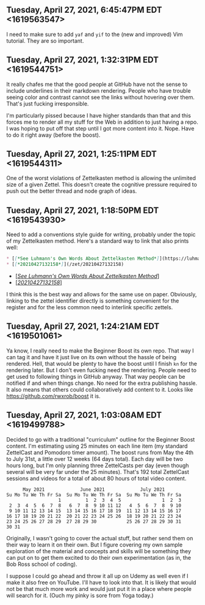 ## Tuesday, April 27, 2021, 6:45:47PM EDT <1619563547>

I need to make sure to add `yaf` and `yif` to the (new and improved) Vim
tutorial. They are so important.

## Tuesday, April 27, 2021, 1:32:31PM EDT <1619544751>

It really chafes me that the good people at GitHub have not the sense to
include underlines in their markdown rendering. People who have trouble
seeing color and contrast cannot see the links without hovering over
them. That's just fucking irresponsible.

I'm particularly pissed because I have higher standards than that and
this forces me to render all my stuff for the Web in addition to just
having a repo. I was hoping to put off that step until I got more
content into it. Nope. Have to do it right away (before the boost).

## Tuesday, April 27, 2021, 1:25:11PM EDT <1619544311>

One of the worst violations of Zettelkasten method is allowing the
unlimited size of a given Zettel. This doesn't create the cognitive
pressure required to push out the better thread and node graph of ideas.

## Tuesday, April 27, 2021, 1:18:50PM EDT <1619543930>

Need to add a conventions style guide for writing, probably under the
topic of my Zettelkasten method. Here's a standard way to link that also
prints well:

```markdown
* [[*See Luhmann's Own Words About Zettelkasten Method*]](https://luhmann.surge.sh)
* [[*20210427132158*]](/zet/20210427132158)
```

* [[*See Luhmann's Own Words About Zettelkasten Method*]](https://luhmann.surge.sh)
* [[*20210427132158*]](/zet/20210427132158)

I think this is the best way and allows for the same use on paper.
Obviously, linking to the zettel identifier directly is something
convenient for the register and for the less common need to interlink
specific zettels.

## Tuesday, April 27, 2021, 1:24:21AM EDT <1619501061>

Ya know, I really need to make the Beginner Boost its own repo. That way
I can tag it and have it just live on its own without the hassle of
being rendered. Hell, that would be plenty to have the boost until I
finish `kn` for the rendering later. But I don't even fucking need the
rendering. People need to get used to following things in GitHub anyway.
That way people can be notified if and when things change. No need for
the extra publishing hassle. It also means that others could
collaboratively add content to it. Looks like
<https://github.com/rwxrob/boost> it is.

## Tuesday, April 27, 2021, 1:03:08AM EDT <1619499788>

Decided to go with a traditional "curriculum" outline for the Beginner
Boost content. I'm estimating using 25 minutes on each line item (my
standard ZettelCast and Pomodoro timer amount). The boost runs from
May the 4th to July 31st, a little over 12 weeks (64 days total). Each
day will be two hours long, but I'm only planning three ZettelCasts per
day (even though several will be very far under the 25 minutes). That's
192 total ZettelCast sessions and videos for a total of about 80 hours
of total video content.


```
      May 2021             June 2021             July 2021        
Su Mo Tu We Th Fr Sa  Su Mo Tu We Th Fr Sa  Su Mo Tu We Th Fr Sa  
                   1         1  2  3  4  5               1  2  3  
 2  3  4  5  6  7  8   6  7  8  9 10 11 12   4  5  6  7  8  9 10  
 9 10 11 12 13 14 15  13 14 15 16 17 18 19  11 12 13 14 15 16 17  
16 17 18 19 20 21 22  20 21 22 23 24 25 26  18 19 20 21 22 23 24  
23 24 25 26 27 28 29  27 28 29 30           25 26 27 28 29 30 31  
30 31                                                             

```

Originally, I wasn't going to cover the actual stuff, but rather send
them on their way to learn it on their own. But I figure covering my own
sample exploration of the material and concepts and skills will be
something they can put on to get them excited to do their own
experimentation (as in, the Bob Ross school of coding).

I suppose I could go ahead and throw it all up on Udemy as well even if
I make it also free on YouTube. I'll have to look into that. It is
likely that would not be that much more work and would just put it in a
place where people will search for it. (Ouch my pinky is sore from Yoga
today.)
